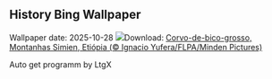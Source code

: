 ## History Bing Wallpaper
Wallpaper date: 2025-10-28
![](https://www.bing.com/th?id=OHR.AfricanRaven_PT-BR7550569316_UHD.jpg&w=1000)Download: [Corvo-de-bico-grosso, Montanhas Simien, Etiópia (© Ignacio Yufera/FLPA/Minden Pictures)](https://www.bing.com/th?id=OHR.AfricanRaven_PT-BR7550569316_UHD.jpg)

Auto get programm by LtgX
